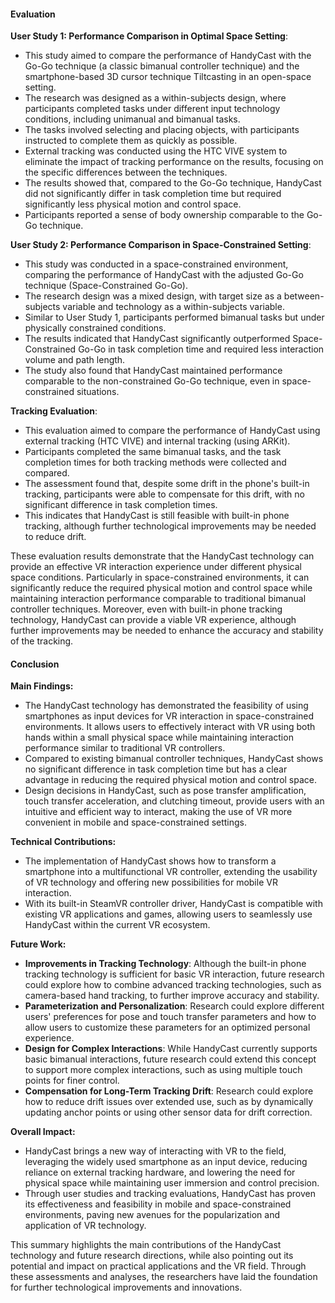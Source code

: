 #### Evaluation

**User Study 1: Performance Comparison in Optimal Space Setting**:

- This study aimed to compare the performance of HandyCast with the Go-Go technique (a classic bimanual controller technique) and the smartphone-based 3D cursor technique Tiltcasting in an open-space setting.
- The research was designed as a within-subjects design, where participants completed tasks under different input technology conditions, including unimanual and bimanual tasks.
- The tasks involved selecting and placing objects, with participants instructed to complete them as quickly as possible.
- External tracking was conducted using the HTC VIVE system to eliminate the impact of tracking performance on the results, focusing on the specific differences between the techniques.
- The results showed that, compared to the Go-Go technique, HandyCast did not significantly differ in task completion time but required significantly less physical motion and control space.
- Participants reported a sense of body ownership comparable to the Go-Go technique.

**User Study 2: Performance Comparison in Space-Constrained Setting**:

- This study was conducted in a space-constrained environment, comparing the performance of HandyCast with the adjusted Go-Go technique (Space-Constrained Go-Go).
- The research design was a mixed design, with target size as a between-subjects variable and technology as a within-subjects variable.
- Similar to User Study 1, participants performed bimanual tasks but under physically constrained conditions.
- The results indicated that HandyCast significantly outperformed Space-Constrained Go-Go in task completion time and required less interaction volume and path length.
- The study also found that HandyCast maintained performance comparable to the non-constrained Go-Go technique, even in space-constrained situations.

**Tracking Evaluation**:

- This evaluation aimed to compare the performance of HandyCast using external tracking (HTC VIVE) and internal tracking (using ARKit).
- Participants completed the same bimanual tasks, and the task completion times for both tracking methods were collected and compared.
- The assessment found that, despite some drift in the phone's built-in tracking, participants were able to compensate for this drift, with no significant difference in task completion times.
- This indicates that HandyCast is still feasible with built-in phone tracking, although further technological improvements may be needed to reduce drift.

These evaluation results demonstrate that the HandyCast technology can provide an effective VR interaction experience under different physical space conditions. Particularly in space-constrained environments, it can significantly reduce the required physical motion and control space while maintaining interaction performance comparable to traditional bimanual controller techniques. Moreover, even with built-in phone tracking technology, HandyCast can provide a viable VR experience, although further improvements may be needed to enhance the accuracy and stability of the tracking.

#### Conclusion

**Main Findings:**

- The HandyCast technology has demonstrated the feasibility of using smartphones as input devices for VR interaction in space-constrained environments. It allows users to effectively interact with VR using both hands within a small physical space while maintaining interaction performance similar to traditional VR controllers.
- Compared to existing bimanual controller techniques, HandyCast shows no significant difference in task completion time but has a clear advantage in reducing the required physical motion and control space.
- Design decisions in HandyCast, such as pose transfer amplification, touch transfer acceleration, and clutching timeout, provide users with an intuitive and efficient way to interact, making the use of VR more convenient in mobile and space-constrained settings.

**Technical Contributions:**

- The implementation of HandyCast shows how to transform a smartphone into a multifunctional VR controller, extending the usability of VR technology and offering new possibilities for mobile VR interaction.
- With its built-in SteamVR controller driver, HandyCast is compatible with existing VR applications and games, allowing users to seamlessly use HandyCast within the current VR ecosystem.

**Future Work:**

- **Improvements in Tracking Technology**: Although the built-in phone tracking technology is sufficient for basic VR interaction, future research could explore how to combine advanced tracking technologies, such as camera-based hand tracking, to further improve accuracy and stability.
- **Parameterization and Personalization**: Research could explore different users' preferences for pose and touch transfer parameters and how to allow users to customize these parameters for an optimized personal experience.
- **Design for Complex Interactions**: While HandyCast currently supports basic bimanual interactions, future research could extend this concept to support more complex interactions, such as using multiple touch points for finer control.
- **Compensation for Long-Term Tracking Drift**: Research could explore how to reduce drift issues over extended use, such as by dynamically updating anchor points or using other sensor data for drift correction.

**Overall Impact:**

- HandyCast brings a new way of interacting with VR to the field, leveraging the widely used smartphone as an input device, reducing reliance on external tracking hardware, and lowering the need for physical space while maintaining user immersion and control precision.
- Through user studies and tracking evaluations, HandyCast has proven its effectiveness and feasibility in mobile and space-constrained environments, paving new avenues for the popularization and application of VR technology.

This summary highlights the main contributions of the HandyCast technology and future research directions, while also pointing out its potential and impact on practical applications and the VR field. Through these assessments and analyses, the researchers have laid the foundation for further technological improvements and innovations.